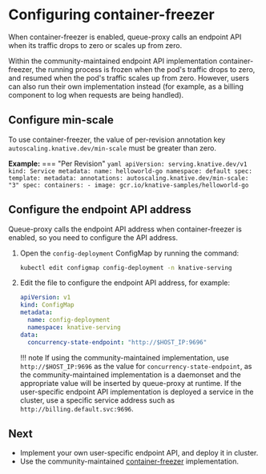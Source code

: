 # Configuring container-freezer

When container-freezer is enabled, queue-proxy calls an endpoint API when its traffic drops to zero or scales up from zero.

Within the community-maintained endpoint API implementation container-freezer, the running process is frozen when the pod's traffic drops to zero, and resumed when the pod's traffic scales up from zero. However, users can also run their own implementation instead (for example, as a billing component to log when requests are being handled).

## Configure min-scale

To use container-freezer, the value of per-revision annotation key `autoscaling.knative.dev/min-scale` must be greater than zero.

**Example:**
=== "Per Revision"
    ```yaml
    apiVersion: serving.knative.dev/v1
    kind: Service
    metadata:
      name: helloworld-go
      namespace: default
    spec:
      template:
        metadata:
          annotations:
            autoscaling.knative.dev/min-scale: "3"
        spec:
          containers:
            - image: gcr.io/knative-samples/helloworld-go
    ```


## Configure the endpoint API address

Queue-proxy calls the endpoint API address when container-freezer is enabled, so you need to configure the API address.

1. Open the `config-deployment` ConfigMap by running the command:
    ```bash
    kubectl edit configmap config-deployment -n knative-serving
    ```
1. Edit the file to configure the endpoint API address, for example:
    ```yaml
    apiVersion: v1
    kind: ConfigMap
    metadata:
      name: config-deployment
      namespace: knative-serving
    data:
      concurrency-state-endpoint: "http://$HOST_IP:9696"
    ```

    !!! note
        If using the community-maintained implementation, use `http://$HOST_IP:9696` as the value for `concurrency-state-endpoint`, as the community-maintained implementation is a daemonset and the appropriate value will be inserted by queue-proxy at runtime. If the user-specific endpoint API implementation is deployed a service in the cluster, use a specific service address such as `http://billing.default.svc:9696`.

## Next
* Implement your own user-specific endpoint API, and deploy it in cluster.
* Use the community-maintained [container-freezer](https://github.com/knative-sandbox/container-freezer) implementation.

